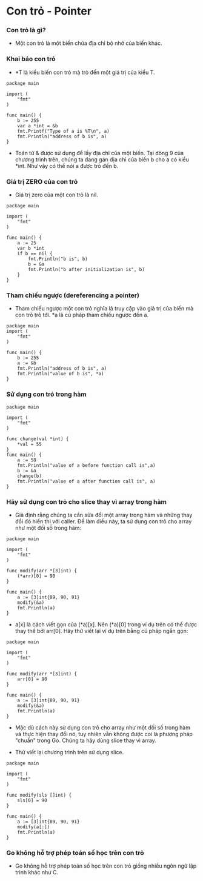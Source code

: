 # Con trỏ - Pointer

### Con trỏ là gì?

- Một con trỏ là một biến chứa địa chỉ bộ nhớ của biến khác.

### Khai báo con trỏ

- *T là kiểu biến con trỏ mà trỏ đến một giá trị của kiểu T.

```
package main

import (  
    "fmt"
)

func main() {  
    b := 255
    var a *int = &b
    fmt.Printf("Type of a is %T\n", a)
    fmt.Println("address of b is", a)
}
```
- Toán tử & được sử dụng để lấy địa chỉ của một biến. Tại dòng 9 của chương trình trên, chúng ta đang gán địa chỉ của biến b cho a có kiểu *int. Như vậy có thể nói a được trỏ đến b.

### Giá trị ZERO của con trỏ

- Giá trị zero của một con trỏ là nil.

```
package main

import (  
    "fmt"
)

func main() {  
    a := 25
    var b *int
    if b == nil {
        fmt.Println("b is", b)
        b = &a
        fmt.Println("b after initialization is", b)
    }
}
```
### Tham chiếu ngược (dereferencing a pointer)

- Tham chiếu ngược một con trỏ nghĩa là truy cập vào giá trị của biến mà con trỏ trỏ tới. *a là cú pháp tham chiếu ngược đến a.

```
package main  
import (  
    "fmt"
)

func main() {  
    b := 255
    a := &b
    fmt.Println("address of b is", a)
    fmt.Println("value of b is", *a)
}
```
### Sử dụng con trỏ trong hàm

```
package main

import (  
    "fmt"
)

func change(val *int) {  
    *val = 55
}
func main() {  
    a := 58
    fmt.Println("value of a before function call is",a)
    b := &a
    change(b)
    fmt.Println("value of a after function call is", a)
}
```

### Hãy sử dụng con trỏ cho slice thay vì array trong hàm

- Giả định rằng chúng ta cần sửa đổi một array trong hàm và những thay đổi đó hiển thị với caller. Để làm điều này, ta sử dụng con trỏ cho array như một đối số trong hàm:

```
package main

import (  
    "fmt"
)

func modify(arr *[3]int) {  
    (*arr)[0] = 90
}

func main() {  
    a := [3]int{89, 90, 91}
    modify(&a)
    fmt.Println(a)
}
```

- a[x] là cách viết gọn của (*a)[x]. Nên (*a)[0] trong ví dụ trên có thể được thay thế bởi arr[0]. Hãy thử viết lại ví dụ trên bằng cú pháp ngắn gọn:

```
package main

import (  
    "fmt"
)

func modify(arr *[3]int) {  
    arr[0] = 90
}

func main() {  
    a := [3]int{89, 90, 91}
    modify(&a)
    fmt.Println(a)
}
```

- Mặc dù cách này sử dụng con trỏ cho array như một đối số trong hàm và thực hiện thay đổi nó, tuy nhiên vẫn không được coi là phương pháp "chuẩn" trong Go. Chúng ta hãy dùng slice thay vì array.

- Thử viết lại chương trình trên sử dụng slice.

```
package main

import (  
    "fmt"
)

func modify(sls []int) {  
    sls[0] = 90
}

func main() {  
    a := [3]int{89, 90, 91}
    modify(a[:])
    fmt.Println(a)
}
```

### Go không hỗ trợ phép toán số học trên con trỏ

- Go không hỗ trợ phép toán số học trên con trỏ giống nhiều ngôn ngữ lập trình khác như C.